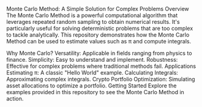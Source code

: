Monte Carlo Method: A Simple Solution for Complex Problems
Overview
The Monte Carlo Method is a powerful computational algorithm that leverages repeated random sampling to obtain numerical results. It's particularly useful for solving deterministic problems that are too complex to tackle analytically. This repository demonstrates how the Monte Carlo Method can be used to estimate values such as π and compute integrals.

Why Monte Carlo?
Versatility: Applicable in fields ranging from physics to finance.
Simplicity: Easy to understand and implement.
Robustness: Effective for complex problems where traditional methods fail.
Applications
Estimating π: A classic "Hello World" example.
Calculating Integrals: Approximating complex integrals.
Crypto Portfolio Optimization: Simulating asset allocations to optimize a portfolio.
Getting Started
Explore the examples provided in this repository to see the Monte Carlo Method in action.


